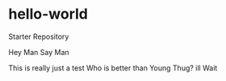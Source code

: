 # hello-world
Starter Repository


Hey Man Say Man


This is really just a test
Who is better than Young Thug? ill Wait
